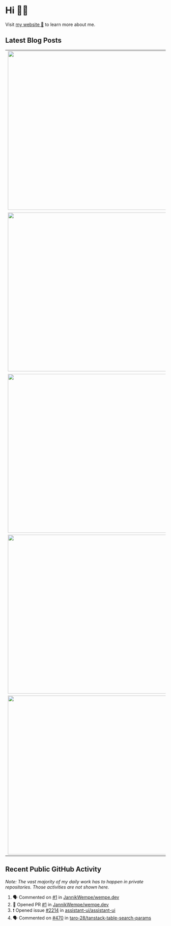 # Hi 👋🏼

Visit [my website 🔗](https://wempe.dev) to learn more about me.

## Latest Blog Posts

<!-- HASHNODE_POSTS:START -->
<table>
	<tr>
			<td><img src="https://cdn.hashnode.com/res/hashnode/image/upload/v1743399027018/a96d6a52-9ddf-4f57-8619-5430e784915c.png" width="500" height="auto" /></td>
			<td>
				<sup>2025-03-31T05:30:38.342Z</sup><br />
				<b>Keep Your Functions Clean & Focused: Context Provision with Node.js AsyncLocalStorage</b>
				<p>You have probably heard of the SOLID principles in programming. By applying them to your codebase, you can create a solid (🤡) architecture that is both easy to maintain and extend. SOLID stands for:  Single Responsibility  Open/Closed  Liskov Substi...</p>
			</td>
		</tr>
<tr>
			<td><img src="https://cdn.hashnode.com/res/hashnode/image/upload/v1736452390636/8a6d5a8f-a33a-4c76-91d1-1d830f92d289.png" width="500" height="auto" /></td>
			<td>
				<sup>2025-01-09T19:54:39.868Z</sup><br />
				<b>How I Passed the AWS Developer Associate Exam Twice – One Deep Dive and One Efficient Renewal</b>
				<p>In January 2025, I renewed my AWS Developer Associate certification, which I first obtained in December 2020. My initial attempt resulted in a near-perfect score of 973/1000 – arguably higher than necessary to pass the exam, which is about 720. This ...</p>
			</td>
		</tr>
<tr>
			<td><img src="https://cdn.hashnode.com/res/hashnode/image/upload/v1734448327694/a94e4307-52a1-4595-a792-998e478a5a97.png" width="500" height="auto" /></td>
			<td>
				<sup>2024-12-17T15:12:33.651Z</sup><br />
				<b>Why and How to Use Snapshot Tests in AWS CDK</b>
				<p>When I first encountered snapshot tests, I was skeptical. The concept seemed strange, and their benefits weren't immediately obvious. But after experiencing their value firsthand, I've become a convert – and here's why I think you should give them a ...</p>
			</td>
		</tr>
<tr>
			<td><img src="https://cdn.hashnode.com/res/hashnode/image/upload/v1726902836576/fb4cac0b-1912-4727-8586-1b65b9c20c92.png" width="500" height="auto" /></td>
			<td>
				<sup>2024-09-23T15:00:29.937Z</sup><br />
				<b>The Power of Community and Content: How I Got Hired at Hashnode</b>
				<p>It's story time. I want to share a life-changing story with you. A few changes in my life opened up many doors for me, and I wouldn’t be where I am today without those – and I probably wouldn’t work at Hashnode. How It Started In late 2020, I came to...</p>
			</td>
		</tr>
<tr>
			<td><img src="https://cdn.hashnode.com/res/hashnode/image/upload/v1705519211379/6efceea6-04fe-4e65-b0a9-886d3215dfde.png" width="500" height="auto" /></td>
			<td>
				<sup>2024-01-17T19:23:41.759Z</sup><br />
				<b>Different Node.js Versions and Package Managers Per Project – A Solved Problem</b>
				<p>You work on different projects, maybe in different teams, or just on older and newer personal projects. Chances are you are using different Node.js versions and different package managers or package manager versions. You should be able to switch betw...</p>
			</td>
		</tr>
</table>
<!-- HASHNODE_POSTS:END -->

## Recent Public GitHub Activity
<em>Note: The vast majority of my daily work has to happen in private repositories. Those activities are not shown here.</em>

<!--START_SECTION:activity-->
1. 🗣 Commented on [#1](https://github.com/JannikWempe/wempe.dev/pull/1#issuecomment-3460268603) in [JannikWempe/wempe.dev](https://github.com/JannikWempe/wempe.dev)
2. 💪 Opened PR [#1](undefined) in [JannikWempe/wempe.dev](https://github.com/JannikWempe/wempe.dev)
3. ❗ Opened issue [#2214](https://github.com/assistant-ui/assistant-ui/issues/2214) in [assistant-ui/assistant-ui](https://github.com/assistant-ui/assistant-ui)
4. 🗣 Commented on [#470](https://github.com/taro-28/tanstack-table-search-params/issues/470#issuecomment-2834031120) in [taro-28/tanstack-table-search-params](https://github.com/taro-28/tanstack-table-search-params)
<!--END_SECTION:activity-->
